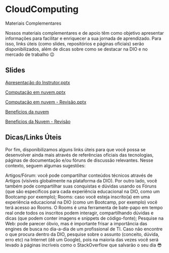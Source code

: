 # CloudComputing

Materiais Complementares
 
Nossos materiais complementares e de apoio têm como objetivo apresentar informações para facilitar e enriquecer a sua jornada de aprendizado. Para isso, links úteis (como slides, repositórios e páginas oficiais) serão disponibilizados, além de dicas sobre como se destacar na DIO e no mercado de trabalho 😉

 
## Slides

[Apresentação do Instrutor.pptx
](https://academiapme-my.sharepoint.com/:p:/g/personal/patrick_lima_dio_me/EZHUTimXEoNGorC_X4SYUpgB0VrPHBaD05eI5dfJQVyRuw?e=B9uiQs)

[Computação em nuvem.pptx](https://academiapme-my.sharepoint.com/:p:/g/personal/patrick_lima_dio_me/ESIYb967uzhBn_b9Ng89s5UBnyjS-D613akVjOxhbTGj_w?e=ggub9d)

[Computação em nuvem - Revisão.pptx](https://academiapme-my.sharepoint.com/:p:/g/personal/patrick_lima_dio_me/EVRF9mydMHFFuJjhOH4IXkwBsldXuxozw-i72Lp_pCazpA?e=BoweAx)

[Beneficios da nuvem](https://academiapme-my.sharepoint.com/:p:/g/personal/patrick_lima_dio_me/EfLDb1yMPPJAq00iarZLE3IB46EFweePA-uxLYBKhs8pJg?e=3AHFaa)

[Beneficios da Nuvem - Revisão](https://academiapme-my.sharepoint.com/:p:/g/personal/patrick_lima_dio_me/EQ0kXnb8NcZHgfqu4wt3AIEB4UfdnapwpYZhA2PaOweuvQ?e=X7fJWh)


## Dicas/Links Úteis
 

Por fim, disponibilizamos alguns links úteis para que você possa se desenvolver ainda mais através de referências oficiais das tecnologias, páginas de documentação e/ou fóruns de discussão relevantes. Nesse contexto, seguem algumas sugestões:

Artigos/Fórum: você pode compartilhar conteúdos técnicos através de Artigos (visíveis globalmente na plataforma da DIO). Por outro lado, você também pode compartilhar suas conquistas e dúvidas usando os Fóruns (que são específicos para cada experiência educacional na DIO, como um Bootcamp por exemplo);
Rooms: caso você esteja inscrito(a) em uma experiência educacional na DIO (como um Bootcamp, por exemplo) você terá acesso ao Rooms. O Rooms é uma ferramenta de bate-papo em tempo real onde todos os inscritos podem interagir, compartilhando dúvidas e dicas (que podem conter imagens e snippets de código-fonte);
Pesquise na Web: pode parecer óbvio, mas é importante frisar a importância das engines de busca no dia-a-dia de um profissional de TI. Caso não encontre o que procura dentro da DIO, pesquise sobre o assunto (conceito, dúvida, erro etc) na Internet (dê um Google), pois na maioria das vezes você será levado à páginas incríveis como o StackOverflow que salvarão o seu dia 😎

